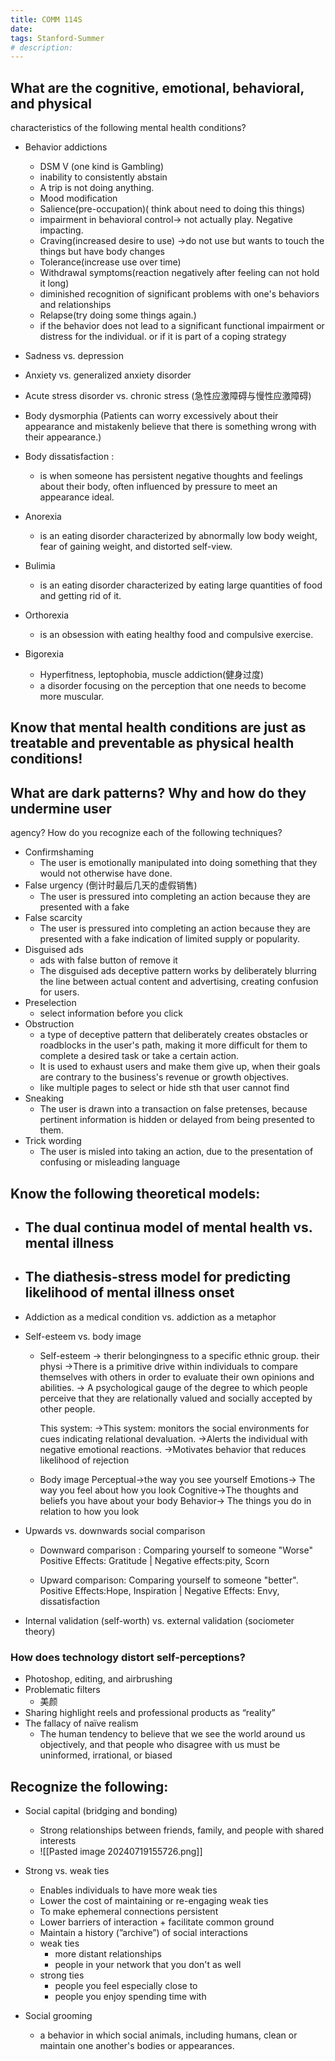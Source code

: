 ```yaml
---
title: COMM 114S
date: 
tags: Stanford-Summer
# description: 
---
```



## What are the cognitive, emotional, behavioral, and physical  
characteristics of the following mental health conditions?  
- Behavior addictions
    - DSM V (one kind is Gambling)    
    - inability to consistently abstain  
    - A trip is not doing anything.  
    - Mood modification
    - Salience(pre-occupation)( think about need to doing this things)
    - impairment in behavioral control-> not actually play. Negative impacting.
    - Craving(increased desire to use) ->do not use but wants to touch the things but have body changes
    - Tolerance(increase use over time)
    - Withdrawal symptoms(reaction negatively after feeling can not hold it long)
    - diminished recognition of significant problems with one's behaviors and relationships
    - Relapse(try doing some things again.)
    - if the behavior does not lead to a significant functional impairment or distress for the individual. or if it is part of a coping strategy
- Sadness vs. depression 
- Anxiety vs. generalized anxiety disorder  
- Acute stress disorder vs. chronic stress  (急性应激障碍与慢性应激障碍)
- Body dysmorphia  (Patients can worry excessively about their appearance and mistakenly believe that there is something wrong with their appearance.)
- Body dissatisfaction :
	- is when someone has persistent negative  thoughts and feelings about their body, often influenced by pressure to   meet an appearance ideal.
-  Anorexia  
	-  is an eating disorder characterized by abnormally low body weight, fear of gaining weight, and distorted self-view.
- Bulimia  
	- is an eating disorder characterized by eating large quantities of food and getting rid of it.

-  Orthorexia  
	- is an obsession with eating healthy food and compulsive exercise.
- Bigorexia  
	- Hyperfitness, leptophobia, muscle addiction(健身过度)
	-  a disorder focusing on the perception that one needs to become more muscular.

## Know that mental health conditions are just as treatable and  preventable as physical health conditions!  

## What are dark patterns? Why and how do they undermine user  
agency? How do you recognize each of the following techniques?  
- Confirmshaming  
	- The user is emotionally manipulated into doing something that they would not otherwise have done.
- False urgency  (倒计时最后几天的虚假销售)
	- The user is pressured into  completing an action because  they are presented with a fake
- False scarcity  
	- The user is pressured into  completing an action because  they are presented with a fake  indication of limited supply or  popularity.
 - Disguised ads 
	- ads with false button of remove it
	- The disguised ads deceptive pattern works by deliberately blurring the line between actual content and advertising, creating confusion for users.
-  Preselection
	- select information before you click
- Obstruction  
	- a type of deceptive pattern that deliberately creates obstacles or roadblocks in the user's path, making it more difficult for them to complete a desired task or take a certain action. 
	- It is used to exhaust users and make them give up, when their goals are contrary to the business's revenue or growth objectives.
	- like multiple pages to select or hide sth that user cannot find
- Sneaking  
	- The user is drawn into a transaction on false pretenses, because   pertinent information is hidden or delayed from being presented to  them.
- Trick wording
	- The user is misled into  taking an action, due to  the presentation of  confusing or misleading  language

## Know the following theoretical models:  
- The dual continua model of mental health vs. mental illness
	- 
 - The diathesis-stress model for predicting likelihood of mental illness  onset  
	 - 
- Addiction as a medical condition vs. addiction as a metaphor
- Self-esteem vs. body image  
	- Self-esteem 
		-> therir belongingness to a specific ethnic group. their physi
		->There is a primitive drive within individuals to compare themselves with others in order to evaluate their own opinions and abilities.
		-> A psychological gauge of the degree to which people perceive that they are relationally valued and socially accepted by other people.
		
		This system:
		->This system: monitors the social environments for cues indicating relational devaluation.
		->Alerts the individual with negative emotional reactions.
		->Motivates behavior that reduces likelihood of rejection
	- Body image
		Perceptual->the way you see yourself
		Emotions-> The way you feel about how you look
		Cognitive->The thoughts and beliefs you have about your body
		Behavior-> The things you do in relation to how you look


- Upwards vs. downwards social comparison  
	- Downward comparison : Comparing yourself to someone "Worse"
		Positive Effects: Gratitude | Negative effects:pity, Scorn
		
	- Upward comparison: Comparing yourself to someone "better".
		Positive Effects:Hope, Inspiration | Negative Effects: Envy, dissatisfaction
- Internal validation (self-worth) vs. external validation (sociometer   theory)  


### How does technology distort self-perceptions?  
- Photoshop, editing, and airbrushing  
-  Problematic filters  
	- 美颜
-  Sharing highlight reels and professional products as “reality”  
-  The fallacy of naïve realism
	- The human tendency to believe that we see the world around us objectively, and that people who disagree with us must be uninformed, irrational, or biased



## Recognize the following:  
- Social capital (bridging and bonding)  
	- Strong relationships between friends, family, and people with shared interests
	- ![[Pasted image 20240719155726.png]]
- Strong vs. weak ties  
	- Enables individuals to have more weak ties
	- Lower the cost of maintaining or re-engaging weak ties
	- To make ephemeral connections persistent
	- Lower barriers of interaction + facilitate common ground
	- Maintain a history (”archive”) of social interactions
	- weak ties
		- more distant relationships
		- people in your network that you don't as well
	- strong ties
		- people you feel especially close to
		- people you enjoy spending time with

-  Social grooming
	- a behavior in which social animals, including humans, clean or maintain one another's bodies or appearances.